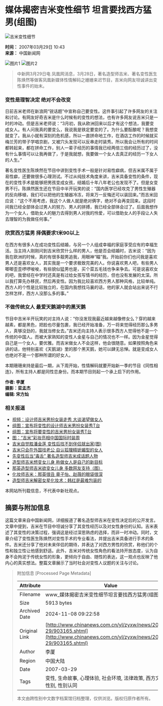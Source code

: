 # 媒体揭密吉米变性细节 坦言要找西方猛男(组图)

![吉米变性细节](http://www.chinanews.com.cn/fileftp/2004-09-13/_1095043413_zxlogo.gif)

**时间：** 2007年03月29日 10:43  
**来源：** 中国新闻网  

![图片1](U12P4T8D903165F107DT20070329104348.jpg) ![图片2](U12P4T8D903165F116DT20070329104348.jpg)

> 中新网3月29日电 凤凰网消息，3月28日，著名造型师吉米、著名变性医生陈焕然等做客凤凰新媒体性情解码之姗姗来迟节目，吉米向网友坦诚讲出变性事件的始末。

### 变性是理智决定 绝对不会改变

日前吉米老师在新浪网“锐话题”中宣称自己要变性。这件事引起了许多网友的关注和讨论。有网友好奇吉米是什么时候有的变性的想法，也有许多网友说吉米只是一时的冲动。但是吉米老师说：“3月初，我从欧洲回来以后才有这个想法，我要变成女人。有人问我真的要变么，我说我是铁定要变的了。为什么要酝酿呢？我想变就变了。我从小就有深刻的危机感，所以一直拼命地工作，在酒店工作的时候就买梅兰芳的带子学唱京剧，又被穴头发现可以反串走时装秀。所以我会让所有的时间都转起来，都在拼命工作，别人一辈子经历的事情我已经两倍三倍的经历过了，没有什么事情可以让我再做了，于是我就想，我要做一个女人去真正的经历一下女人的人生。”

著名变性医生陈焕然在节目中讲到变性手术一般是针对易性癖病，但吉米属不属于易性癖，还要做很多心理测试。不过从纯技术角度来讲，吉米具备变性的条件，现在的变性手术是能够把男孩变成女孩，结婚后十年八年老公也发现不了。但是女变男不行。陈焕然医生还在节目中半开玩笑的说：“国内医学已经攻克了男性生殖器的反向移植，我们可以把他的生殖器冷冻，将来万一反悔还可以装回来。”而吉米回应说：“这个不用考虑，我这个人做人就是绝对俩字，绝对不会再变回来。这段时间我已经全部体会过男人的努力、男人的拼搏，我已经全部体会过了。后面我想作为一个女人，借助女人的魅力去得到男人对我的怜爱，可以借助女人的手段让人失去理智的为我做任何事。”

### 欣赏西方猛男 择偶要求1米90以上

在西方有很多人在成功变性后结婚，与另一个人组成幸福的家庭享受应有的幸福生活。当主持人刚刚问到吉米欣赏什么样的男人，他是否会结婚时，吉米说：“因为我在欧洲的时候，真的有很多靓男追我，用眼神“瞄”我。开始前你们也问我是喜欢男人还是喜欢女人，其实我是一个要求极致完美的人。你说喜欢男人吧，有些男人唧唧歪歪啰啰唆唆，有些貌似猛男也是，买个菜五毛钱也争来争去。可是说喜欢女的吧，我曾经在中学时还真是有过给女孩写情书的经历，但也没有发展的太深。所以我打算先办移民，然后再变性。因为我比较喜欢西方男人那种风格，比较单纯。西方人的个性是比较独立的，在国内我想找马襄的话，他的家人就会站出来说不行怎样怎样，西方人没那么多的事。”

### 不做传统女人 最爱天鹅湖中的黑天鹅

节目中吉米半开玩笑的对主持人说：“你没发现我最近越来越像修女么？穿的越来越素，都是黑色，把脸也尽量包裹，我已经开始准备，万一将来觉得经历那么多男人，真够没劲的，我就当修女去。”吉米还向主持人表示很多西方人觉得他不是一个传统的中国人。而被大家熟知的变性人金星与自己的情况也不一样。因为金星觉得自己是一个女人，要优雅。而吉米做女人不会这样，他会很随意。如果按照角色来讲的话，他特别喜欢《天鹅湖》里的那个黑天鹅，她可以肆无忌惮。就是变成女人也绝对不是一个那种所谓的好女人。

本期珊珊来持是最后一期，从下周开始，性情解码就要开始新一季的节目《同性相连》，所有主持人都是同性恋身份。而本期节目则起一个承上启下的作用。  

**作者: 李厦**  
**摄影：栾孟杰**  
**编辑: 宋方灿**  

### 相关报道

- [视频：设计师吉米男扮女装走秀 大谈渴望做女人](http://www.chinanews.com.cn/shipin/2007-03-21/355.html)
- [组图：宣布将变性的设计师吉米男扮女装秀T台](http://www.chinanews.com.cn/other/news/2007/03-19/894402.shtml) 
- [组图：宣布将要变性的吉米男扮女装秀T台](http://www.chinanews.com.cn/other/news/2007/03-19/894402.shtml) 
- [图：“吉米”彩妆亮相中国国际时装周](http://www.chinanews.com.cn/other/news/2007/03-19/894369.shtml) 
- [吉米自觉胜潘金莲 变性后找不到伴侣就出家(图)](http://www.chinanews.com.cn/yl/zyxw/news/2007/03-16/892833.shtml) 
- [吉米只会在外国找老公 自认狐狸精妩媚型的女人](http://www.chinanews.com.cn/yl/mxzz/news/2007/03-13/890073.shtml) 
- [先变性后当“毒舌” 著名造型师吉米成话题人物](http://www.chinanews.com.cn/yl/zyxw/news/2007/03-09/887993.shtml) 
- [造型师吉米想变女儿身 称做女人是自己的新目标](http://www.chinanews.com.cn/sh/news/2007/03-08/886554.shtml) 
- [那英造型师吉米欲变女儿身 多数网友支持（图）](http://www.chinanews.com.cn/yl/mxzz/news/2007/03-07/886001.shtml) 
- [化妆师吉米：那英很丑 章子怡、赵薇的眼袋很深](http://www.chinanews.com.cn/yl/mxzz/news/2006/12-05/832392.shtml) 
- [造型师吉米解密女星化妆术：韩红是最难包装的](http://www.chinanews.com.cn/yl/mxzz/news/2006/09-18/791704.shtml) 

本网站所刊载信息，不代表中新社观点。 

## 摘要与附加信息

<!-- tcd_abstract -->
这篇文章来自中国新闻网，详细报道了著名造型师吉米在变性决定后的公开发言。文章中提到，吉米在节目中坦诚分享了其变性经历以及对女性身份的认知。吉米表述了其变性的决策过程，强调这是经过深思熟虑的选择，而非一时冲动。同时，文章介绍了变性医生陈焕然对变性手术的专业看法，并提出吉米具备进行手术的条件。吉米还分享了他对未来伴侣的期待，并表达了对西方男性的欣赏，称他们的个性和独立性让他感到舒适。此外，吉米对传统女性角色的看法持开放态度，认为自身不会拘泥于传统女性的形象，更倾向于自由、随性的表达，这一观点也反映了他内心的真实想法。整篇文章展示了当时社会对变性人议题的关注与讨论。
<!-- tcd_abstract_end -->

> 附加信息 [Processed Page Metadata]
>
> | Attribute       | Value                                  |
> |-----------------|----------------------------------------|
> | Filename        | www_媒体揭密吉米变性细节坦言要找西方猛男(组图).md                             |
> | Size            | 5913 bytes                           |
> | Archived Date   | 2024-11-08 09:22:58                             |
> | Original Link   | [http://www.chinanews.com.cn/yl/zyxw/news/2007/03-29/903165.shtml](http://www.chinanews.com.cn/yl/zyxw/news/2007/03-29/903165.shtml)                       |
> | Author          | 李厦                               |
> | Region          | 中国大陆                               |
> | Date            | 2007-03-29                                 |
> | Tags            | 变性, 生命故事, 心理体验, 社会环境, 法律政策, 西方文化, 跨性别, 性别认同                                 |
>
> 本文由跨性别中文数字档案馆归档整理，仅供浏览。版权归原作者所有。
>